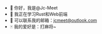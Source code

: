 - 👋 你好，我是@Jc-Meet
- 👀 我正在学习Rust和Web前端
- 📧 可以联系我的邮箱：jcmeet@outlook.com
- 🀄 我的爱好是：打麻将~

<!---
Jc-Meet/Jc-Meet is a ✨ special ✨ repository because its `README.md` (this file) appears on your GitHub profile.
You can click the Preview link to take a look at your changes.
--->
